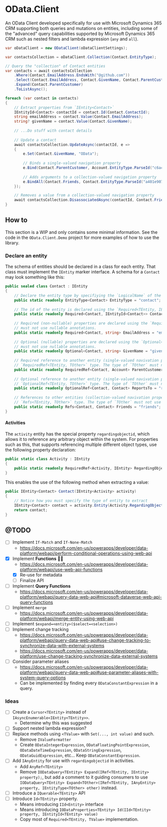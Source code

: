 # OData.Client

An OData Client developed specifically for use with Microsoft Dynamics 365 CRM supporting both queries and mutations on 
entities, including some of the "advanced" query capabilities supported by Microsoft Dynamics 365 CRM such as nested 
filters and lambda expression (`any` and `all`).

```c#
var oDataClient = new ODataClient(oDataClientSettings);

var contactsCollection = oDataClient.Collection(Contact.EntityType);

// Query the "collection" of Contact entities
var contacts = await contactsCollection
    .Where(Contact.EmailAddress.EndsWith("@github.com"))
    .Select(Contact.EmailAddress, Contact.GivenName, Contact.ParentCustomer)
    .Expand(Contact.ParentCustomer)
    .ToListAsync();

foreach (var contact in contacts)
{
    // Extract properties from `IEntity<Contact>`
    IEntityId<Contact> contactId = contact.Id(Contact.ContactId);
    string emailAddress = contact.Value(Contact.EmailAddress);
    string? givenName = contact.Value(Contact.GivenName);
    
    // ...Do stuff with contact details
    
    // Update a contact
    await contactsCollection.UpdateAsync(contactId, e =>
    {
        e.Set(Contact.GivenName, "OData");
        
        // Binds a single-valued navigation property
        e.Bind(Contact.ParentCustomer, Account.EntityType.ParseId("c6ac128c-83cb-44a8-88af-f4cbb02a8887");
        
        // Adds arguments to a collection-valued navigation property
        e.BindAll(Contact.Friends, Contact.EntityType.ParseId("a401e907-cd89-4885-b824-ec20d3b6d63d");
    });

    // Removes a value from a collection-valued navigation property
    await contactsCollection.DisassociatedAsync(contactId, Contact.Friends, Contact.EntityType.ParseId("5cda42d2-84a6-457d-942b-5a74f2fcf1ee"))
}
```

## How to

This section is a WIP and only contains some minimal information. See the code in the `OData.Client.Demo` project for 
more examples of how to use the library.

### Declare an entity

The schema of entities should be declared in a class for each entity. That class must implement the `IEntity` marker 
interface. A schema for a `Contact` may look something like this:

```c#
public sealed class Contact : IEntity
{
    // Declare the entity type by specifiying the `LogicalName` of the entity in an `EntityType<TEntity>` object.
    public static readonly EntityType<Contact> EntityType = "contact";
    
    // The id of the entity is declared using the `Required<TEntity, IEntityId<TEntity>>` type.
    public static readonly Required<Contact, IEntityId<Contact>> ContactId = "contactid";
    
    // Required (non-nullable) properties are declared using the `Required<TEntity, TValue>` type. The type of `TValue` 
    // must not use nullable annotations.
    public static readonly Required<Contact, string> EmailAddress = "emailaddress1";
    
    // Optional (nullable) properties are declared using the `Optional<TEntity, TValue>` type. The type of `TValue` 
    // must not use nullable annotations.
    public static readonly Optional<Contact, string> GivenName = "givenname";
    
    // Required reference to another entity (single-valued navivation properties) are declared using the 
    // `RequiredRef<TEntity, TOther>` type. The type of `TOther` must not use nullable annotations.
    public static readonly RequiredRef<Contact, Account> ParentCustomer = "parentcustomerid";
    
    // Optional reference to another entity (single-valued navivation properties) are declared using the 
    // `OptionalRef<TEntity, TOther>` type. The type of `TOther` must not use nullable annotations.
    public static readonly OptionalRef<Contact, Contact> ReportsTo = "reportstoid";
    
    // References to other entities (collection-valued navivation properties) are declared using the 
    // `Refs<TEntity, TOther>` type. The type of `TOther` must not use nullable annotations.
    public static readonly Refs<Contact, Contact> Friends = "friends";
}
```

#### Activities

The `activity` entity has the special property `regardingobjectid`, which allows it to reference any arbitrary object 
within the system. For properties such as this, that supports referencing multiple different object types, use the 
following property declaration:

```c#
public static class Activity : IEntity
{
    public static readonly RequiredRef<Activity, IEntity> RegardingObjectId = "regardingobjectid";
} 
```

This enables the use of the following method when extracting a value:

```c#
public IEntity<Contact> Contact(IEntity<Activity> activity)
{
    // Notice how you must specify the type of entity to extract
    IEntity<Contact> contact = activity.Entity(Activity.RegardingObjectId, Contact.EntityType);
    return contact;
}
```

## @TODO

- [ ] Implement `If-Match` and `If-None-Match`
  - https://docs.microsoft.com/en-us/powerapps/developer/data-platform/webapi/perform-conditional-operations-using-web-api
- [x] Implement __Functions__ 👨‍🔬
  - https://docs.microsoft.com/en-us/powerapps/developer/data-platform/webapi/use-web-api-functions
  - [x] Re-use for metadata
  - [ ] Finalize API
- [ ] Implement __Query Functions__
  - https://docs.microsoft.com/en-us/powerapps/developer/data-platform/webapi/query-data-web-api#microsoft-dataverse-web-api-query-functions
- [ ] Implement `merge`
  - https://docs.microsoft.com/en-us/powerapps/developer/data-platform/webapi/merge-entity-using-web-api
- [ ] Implement `$expand=<entity>($select=<selection>)`
- [ ] Implement change tracking
  - https://docs.microsoft.com/en-us/powerapps/developer/data-platform/webapi/query-data-web-api#use-change-tracking-to-synchronize-data-with-external-systems
  - https://docs.microsoft.com/en-us/powerapps/developer/data-platform/use-change-tracking-synchronize-data-external-systems
- [ ] Consider parameter aliases
  - https://docs.microsoft.com/en-us/powerapps/developer/data-platform/webapi/query-data-web-api#use-parameter-aliases-with-system-query-options
  - Can be implemented by finding every `ODataConstantExpression` in a query.

### Ideas

- [ ] Create a `Cursor<TEntity>` instead of `IAsyncEnumerable<IEntity<TEntity>>`.
   - Determine why this was suggested
- [ ] Support nested lambda expression?
- [ ] Replace methods using `<TValue>` with `Set(..., int value)` and such.
   - Remove `IValueFormatter`
   - Create `ODataIntegerExpression`, `ODataFloatingPointExpression`, `ODataDateTimeExpression`, `ODataStringExpression`, `ODataGuidExpression`, etc... Keep `ODataConstantExpression`.
- [ ] Add `IAnyEntity` for use with `regardingobjectid` in activities.
   - Add `AnyRef<TEntity>`
   - Remove `IODataQuery<TEntity> Expand(IRef<TEntity, IEntity> property);`, but add a comment to it guiding consumers to use `IODataQuery<TEntity> Expand<TOther>(IRef<TEntity, IAnyEntity> property, IEntityType<TOther> other)` instead.
- [ ] Introduce a `IQuerable<TEntity>` API
- [ ] Introduce `Id<TEntity>` property.
   - Means introducing `IId<Entity>` interface
   - Means introducing `IODataProperties<TEntity> Id(IId<TEntity> property, IEntityId<TEntity> value)`
   - Copy most of `Required<TEntity, TValue>` implementation.
